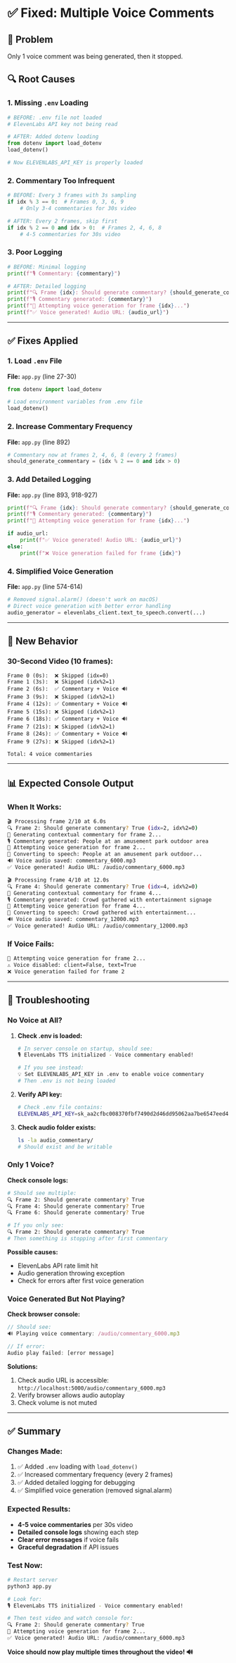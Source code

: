 # ✅ Fixed: Multiple Voice Comments

## 🐛 Problem
Only 1 voice comment was being generated, then it stopped.

## 🔍 Root Causes

### 1. Missing `.env` Loading
```python
# BEFORE: .env file not loaded
# ElevenLabs API key not being read

# AFTER: Added dotenv loading
from dotenv import load_dotenv
load_dotenv()

# Now ELEVENLABS_API_KEY is properly loaded
```

### 2. Commentary Too Infrequent
```python
# BEFORE: Every 3 frames with 3s sampling
if idx % 3 == 0:  # Frames 0, 3, 6, 9
    # Only 3-4 commentaries for 30s video

# AFTER: Every 2 frames, skip first
if idx % 2 == 0 and idx > 0:  # Frames 2, 4, 6, 8
    # 4-5 commentaries for 30s video
```

### 3. Poor Logging
```python
# BEFORE: Minimal logging
print(f"🎙️ Commentary: {commentary}")

# AFTER: Detailed logging
print(f"🔍 Frame {idx}: Should generate commentary? {should_generate_commentary}")
print(f"🎙️ Commentary generated: {commentary}")
print(f"🎤 Attempting voice generation for frame {idx}...")
print(f"✅ Voice generated! Audio URL: {audio_url}")
```

---

## ✅ Fixes Applied

### 1. Load `.env` File
**File:** `app.py` (line 27-30)
```python
from dotenv import load_dotenv

# Load environment variables from .env file
load_dotenv()
```

### 2. Increase Commentary Frequency
**File:** `app.py` (line 892)
```python
# Commentary now at frames 2, 4, 6, 8 (every 2 frames)
should_generate_commentary = (idx % 2 == 0 and idx > 0)
```

### 3. Add Detailed Logging
**File:** `app.py` (line 893, 918-927)
```python
print(f"🔍 Frame {idx}: Should generate commentary? {should_generate_commentary}")
print(f"🎙️ Commentary generated: {commentary}")
print(f"🎤 Attempting voice generation for frame {idx}...")

if audio_url:
    print(f"✅ Voice generated! Audio URL: {audio_url}")
else:
    print(f"❌ Voice generation failed for frame {idx}")
```

### 4. Simplified Voice Generation
**File:** `app.py` (line 574-614)
```python
# Removed signal.alarm() (doesn't work on macOS)
# Direct voice generation with better error handling
audio_generator = elevenlabs_client.text_to_speech.convert(...)
```

---

## 🎯 New Behavior

### 30-Second Video (10 frames):
```
Frame 0 (0s):  ❌ Skipped (idx=0)
Frame 1 (3s):  ❌ Skipped (idx%2=1)
Frame 2 (6s):  ✅ Commentary + Voice 🔊
Frame 3 (9s):  ❌ Skipped (idx%2=1)
Frame 4 (12s): ✅ Commentary + Voice 🔊
Frame 5 (15s): ❌ Skipped (idx%2=1)
Frame 6 (18s): ✅ Commentary + Voice 🔊
Frame 7 (21s): ❌ Skipped (idx%2=1)
Frame 8 (24s): ✅ Commentary + Voice 🔊
Frame 9 (27s): ❌ Skipped (idx%2=1)

Total: 4 voice commentaries
```

---

## 📊 Expected Console Output

### When It Works:
```bash
🎬 Processing frame 2/10 at 6.0s
🔍 Frame 2: Should generate commentary? True (idx=2, idx%2=0)
📝 Generating contextual commentary for frame 2...
🎙️ Commentary generated: People at an amusement park outdoor area
🎤 Attempting voice generation for frame 2...
🎤 Converting to speech: People at an amusement park outdoor...
🔊 Voice audio saved: commentary_6000.mp3
✅ Voice generated! Audio URL: /audio/commentary_6000.mp3

🎬 Processing frame 4/10 at 12.0s
🔍 Frame 4: Should generate commentary? True (idx=4, idx%2=0)
📝 Generating contextual commentary for frame 4...
🎙️ Commentary generated: Crowd gathered with entertainment signage
🎤 Attempting voice generation for frame 4...
🎤 Converting to speech: Crowd gathered with entertainment...
🔊 Voice audio saved: commentary_12000.mp3
✅ Voice generated! Audio URL: /audio/commentary_12000.mp3
```

### If Voice Fails:
```bash
🎤 Attempting voice generation for frame 2...
⚠️ Voice disabled: client=False, text=True
❌ Voice generation failed for frame 2
```

---

## 🐛 Troubleshooting

### No Voice at All?

1. **Check .env is loaded:**
   ```bash
   # In server console on startup, should see:
   🎙️ ElevenLabs TTS initialized - Voice commentary enabled!
   
   # If you see instead:
   💡 Set ELEVENLABS_API_KEY in .env to enable voice commentary
   # Then .env is not being loaded
   ```

2. **Verify API key:**
   ```bash
   # Check .env file contains:
   ELEVENLABS_API_KEY=sk_aa2cfbc008370fbf7490d2d46dd95062aa7be6547eed4069
   ```

3. **Check audio folder exists:**
   ```bash
   ls -la audio_commentary/
   # Should exist and be writable
   ```

### Only 1 Voice?

**Check console logs:**
```bash
# Should see multiple:
🔍 Frame 2: Should generate commentary? True
🔍 Frame 4: Should generate commentary? True
🔍 Frame 6: Should generate commentary? True

# If you only see:
🔍 Frame 2: Should generate commentary? True
# Then something is stopping after first commentary
```

**Possible causes:**
- ElevenLabs API rate limit hit
- Audio generation throwing exception
- Check for errors after first voice generation

### Voice Generated But Not Playing?

**Check browser console:**
```javascript
// Should see:
🔊 Playing voice commentary: /audio/commentary_6000.mp3

// If error:
Audio play failed: [error message]
```

**Solutions:**
1. Check audio URL is accessible: `http://localhost:5000/audio/commentary_6000.mp3`
2. Verify browser allows audio autoplay
3. Check volume is not muted

---

## ✅ Summary

### Changes Made:
1. ✅ Added `.env` loading with `load_dotenv()`
2. ✅ Increased commentary frequency (every 2 frames)
3. ✅ Added detailed logging for debugging
4. ✅ Simplified voice generation (removed signal.alarm)

### Expected Results:
- **4-5 voice commentaries** per 30s video
- **Detailed console logs** showing each step
- **Clear error messages** if voice fails
- **Graceful degradation** if API issues

### Test Now:
```bash
# Restart server
python3 app.py

# Look for:
🎙️ ElevenLabs TTS initialized - Voice commentary enabled!

# Then test video and watch console for:
🔍 Frame 2: Should generate commentary? True
🎤 Attempting voice generation for frame 2...
✅ Voice generated! Audio URL: /audio/commentary_6000.mp3
```

**Voice should now play multiple times throughout the video! 🔊**
